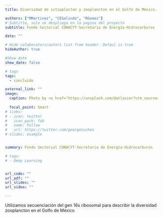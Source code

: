 ```yaml
---
title: Diversidad de ictioplacton y zooplancton en el Golfo de México. Una aproximación metagenética y taxonómica

authors: ["MMartinez", "CEGalindo", "RGomez"]
# Subtitle, solo se despliega en la pagina del proyecto
subtitle: Fondo Sectorial CONACYT-Secretaria de Energía-Hidrocarburos 

date: ""

# Hide colaborators/autors list from header. Defaul is true
hideAuthor: true

#Show date
show_date: false

# tags
tags:
  - concluido

external_link: ""
image:
  caption: Photo by <a href="https://unsplash.com/@atlasior?utm_source=unsplash&utm_medium=referral&utm_content=creditCopyText">Krystian Tambur</a> on <a href="https://unsplash.com/s/photos/sea?utm_source=unsplash&utm_medium=referral&utm_content=creditCopyText">Unsplash</a>
  
  focal_point: Smart
# links:
# - icon: twitter
#   icon_pack: fab
#   name: Follow
#   url: https://twitter.com/georgecushen
# slides: example


summary: Fondo Sectorial CONACYT-Secretaria de Energía-Hidrocarburos

# tags:
# - Deep Learning


url_code: ""
url_pdf: ""
url_slides: ""
url_video: ""

---
```


Utilizamos secuenciación del gen 16s ribosomal para describir la diversidad zooplancton en el Golfo de México